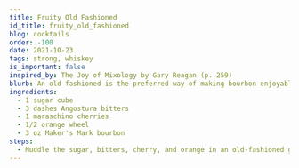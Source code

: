 ```yaml
---
title: Fruity Old Fashioned
id_title: fruity_old_fashioned
blog: cocktails
order: -100
date: 2021-10-23
tags: strong, whiskey
is_important: false
inspired_by: The Joy of Mixology by Gary Reagan (p. 259)
blurb: An old fashioned is the preferred way of making bourbon enjoyable to drink.
ingredients:
  - 1 sugar cube
  - 3 dashes Angostura bitters
  - 1 maraschino cherries
  - 1/2 orange wheel
  - 3 oz Maker's Mark bourbon
steps:
  - Muddle the sugar, bitters, cherry, and orange in an old-fashioned glass. Add ice and the whiskey. Stir briefly.
---
```

